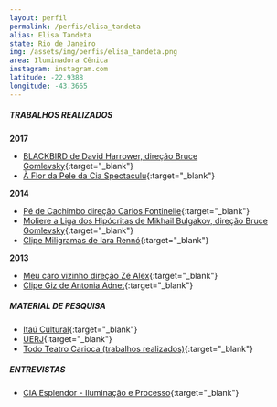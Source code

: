 ```yaml
---
layout: perfil
permalink: /perfis/elisa_tandeta
alias: Elisa Tandeta
state: Rio de Janeiro
img: /assets/img/perfis/elisa_tandeta.png
area: Iluminadora Cênica
instagram: instagram.com
latitude: -22.9388
longitude: -43.3665
---
```


##### **TRABALHOS REALIZADOS**

**2017**

- [BLACKBIRD de David Harrower, direção Bruce Gomlevsky](https://www.youtube.com/watch?v=hsNwMdg9c_w){:target="_blank"}
- [À Flor da Pele da Cia Spectaculu](https://www.youtube.com/watch?v=T8KZ8KOt2lw){:target="_blank"}

**2014**

- [Pé de Cachimbo direção Carlos Fontinelle](https://www.youtube.com/watch?v=C5YKB8ru8Io){:target="_blank"}
- [Moliere a Liga dos Hipócritas de Mikhail Bulgakov, direção Bruce Gomlevsky](https://www.youtube.com/watch?v=CzTkyryKLKk){:target="_blank"}
- [Clipe Miligramas de Iara Rennó](https://www.youtube.com/watch?v=2hPN8LvQESA){:target="_blank"}

**2013**

- [Meu caro vizinho direção Zé Alex](https://www.youtube.com/watch?v=rSmLJiXtxc8){:target="_blank"}
- [Clipe Giz de Antonia Adnet](https://www.youtube.com/watch?v=x86M5cYhaEo){:target="_blank"}


##### **MATERIAL DE PESQUISA**

- [Itaú Cultural](http://enciclopedia.itaucultural.org.br/pessoa589169/elisa-tandeta){:target="_blank"}
- [UERJ](https://www.e-publicacoes.uerj.br/index.php/intratextos/about/editorialTeamBio/4746){:target="_blank"}
- [Todo Teatro Carioca (trabalhos realizados)](http://www.todoteatrocarioca.com.br/pessoa/8844/elisa-tandeta){:target="_blank"}

##### **ENTREVISTAS**

- [CIA Esplendor - Iluminação e Processo](https://www.youtube.com/watch?v=nhMjzLd4lSM){:target="_blank"}
